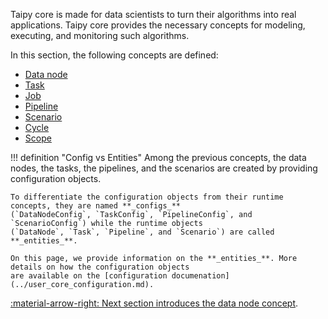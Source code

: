 Taipy core is made for data scientists to turn their algorithms into real applications. Taipy core provides
the necessary concepts for modeling, executing, and monitoring such algorithms.

In this section, the following concepts are defined:

- [Data node](data-node.md)
- [Task](task.md)
- [Job](job.md)
- [Pipeline](pipeline.md)
- [Scenario](scenario.md)
- [Cycle](cycle.md)
- [Scope](scope.md)

!!! definition "Config vs Entities"
    Among the previous concepts, the data nodes, the tasks, the pipelines, and the scenarios are created by providing
    configuration objects.

    To differentiate the configuration objects from their runtime concepts, they are named **_configs_**
    (`DataNodeConfig`, `TaskConfig`, `PipelineConfig`, and `ScenarioConfig`) while the runtime objects
    (`DataNode`, `Task`, `Pipeline`, and `Scenario`) are called **_entities_**.

    On this page, we provide information on the **_entities_**. More details on how the configuration objects
    are available on the [configuration documenation](../user_core_configuration.md).


[:material-arrow-right: Next section introduces the data node concept](data-node.md).
